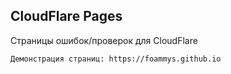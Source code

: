 ## CloudFlare Pages

Страницы ошибок/проверок для CloudFlare

```
Демонстрация страниц: https://foammys.github.io
```
